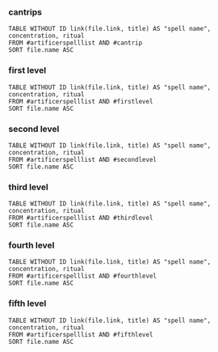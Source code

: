 ### cantrips
```dataview 
TABLE WITHOUT ID link(file.link, title) AS "spell name", concentration, ritual
FROM #artificerspelllist AND #cantrip
SORT file.name ASC
```

### first level
```dataview 
TABLE WITHOUT ID link(file.link, title) AS "spell name", concentration, ritual
FROM #artificerspelllist AND #firstlevel
SORT file.name ASC
```

### second level
```dataview 
TABLE WITHOUT ID link(file.link, title) AS "spell name", concentration, ritual
FROM #artificerspelllist AND #secondlevel 
SORT file.name ASC
```

### third level
```dataview 
TABLE WITHOUT ID link(file.link, title) AS "spell name", concentration, ritual
FROM #artificerspelllist AND #thirdlevel 
SORT file.name ASC
```

### fourth level
```dataview 
TABLE WITHOUT ID link(file.link, title) AS "spell name", concentration, ritual
FROM #artificerspelllist AND #fourthlevel 
SORT file.name ASC
```

### fifth level
```dataview 
TABLE WITHOUT ID link(file.link, title) AS "spell name", concentration, ritual
FROM #artificerspelllist AND #fifthlevel 
SORT file.name ASC
```

